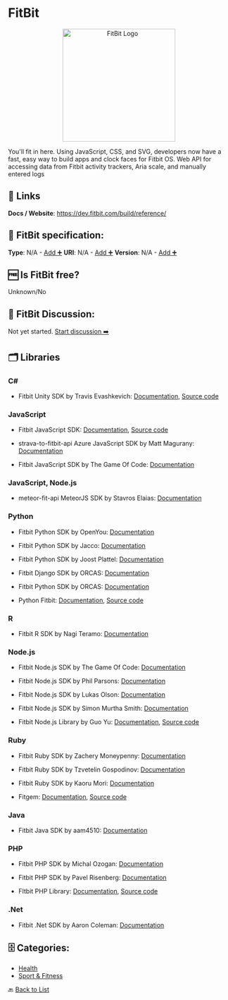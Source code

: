 # FitBit
<p align="center">
    <img width="256" src="https://raw.githubusercontent.com/apis-list/apis-list/main/apis/fitbit/logo_256x256.png" alt="FitBit Logo"/>
</p>
You&#x27;ll fit in here. Using JavaScript, CSS, and SVG, developers now have a fast, easy way to build apps and clock faces for Fitbit OS. Web API for accessing data from Fitbit activity trackers, Aria scale, and manually entered logs

##  🔗 Links
**Docs / Website**: https://dev.fitbit.com/build/reference/

## 🧬 FitBit specification:
**Type**: N/A - [Add ➕](https://github.com/apis-list/apis-list/edit/main/apis-list.yaml)
**URI**: N/A - [Add ➕](https://github.com/apis-list/apis-list/edit/main/apis-list.yaml)
**Version**: N/A - [Add ➕](https://github.com/apis-list/apis-list/edit/main/apis-list.yaml)

## 🆓 Is FitBit free?
 Unknown/No 

## 💬 FitBit Discussion:
Not yet started. [Start discussion ➡️](https://github.com/apis-list/apis-list/discussions/new)

## 🗂️ Libraries
### C#
- Fitbit Unity SDK by Travis Evashkevich: [Documentation](https://github.com/TravisEvashkevich/UnityFitbit/blob/master/README.md), [Source code](https://github.com/TravisEvashkevich/UnityFitbit)

### JavaScript
- Fitbit JavaScript SDK: [Documentation](https://dev.fitbit.com/getting-started), [Source code](https://dev.fitbit.com/build/guides/application)

- strava-to-fitbit-api Azure JavaScript SDK by Matt Magurany: [Documentation](https://github.com/heymagurany/strava-to-fitbit-api)

- Fitbit JavaScript SDK by The Game Of Code: [Documentation](https://github.com/thegameofcode/fitbit-client-oauth2)

### JavaScript, Node.js
- meteor-fit-api MeteorJS SDK by Stavros Elaias: [Documentation](https://github.com/selaias/meteor-fit-api)

### Python
- Fitbit Python SDK by OpenYou: [Documentation](https://github.com/openyou/libfitbit)

- Fitbit Python SDK by Jacco: [Documentation](https://github.com/magnific0/FitBit.py)

- Fitbit Python SDK by Joost Plattel: [Documentation](https://github.com/jplattel/FitBit.py)

- Fitbit Django SDK by ORCAS: [Documentation](https://github.com/orcasgit/django-fitbit)

- Fitbit Python SDK by ORCAS: [Documentation](https://github.com/orcasgit/python-fitbit)

- Python Fitbit: [Documentation](https://wiki.fitbit.com/display/API/API+Client+Libraries#APIClientLibraries-Python), [Source code](https://pypi.python.org/pypi/fitbit/0.1.0)

### R
- Fitbit R SDK by Nagi Teramo: [Documentation](https://github.com/teramonagi/fitbitr)

### Node.js
- Fitbit Node.js SDK by The Game Of Code: [Documentation](https://github.com/thegameofcode/passport-fitbit-oauth2)

- Fitbit Node.js SDK by Phil Parsons: [Documentation](https://github.com/p-m-p/node-fitbit)

- Fitbit Node.js SDK by Lukas Olson: [Documentation](https://github.com/lukasolson/fitbit-node)

- Fitbit Node.js SDK by Simon Murtha Smith: [Documentation](https://github.com/smurthas/fitbit-js)

- Fitbit Node.js Library by Guo Yu: [Documentation](https://www.npmjs.com/package/fitbit-sdk), [Source code](https://github.com/turingou/fitbit-sdk)

### Ruby
- Fitbit Ruby SDK by Zachery Moneypenny: [Documentation](https://github.com/whazzmaster/fitgem)

- Fitbit Ruby SDK by Tzvetelin Gospodinov: [Documentation](https://github.com/tkgospodinov/omniauth-fitbit)

- Fitbit Ruby SDK by Kaoru Mori: [Documentation](https://github.com/kaorumori/fitbit-api-ruby-client)

- Fitgem: [Documentation](https://wiki.fitbit.com/display/API/API+Client+Libraries), [Source code](http://rubygems.org/gems/fitbit)

### Java
- Fitbit Java SDK by aam4510: [Documentation](https://github.com/aam4510/fitbit4j)

### PHP
- Fitbit PHP SDK by Michal Ozogan: [Documentation](https://github.com/fabulator/Fitbit)

- Fitbit PHP SDK by Pavel Risenberg: [Documentation](https://github.com/pavelrisenberg/fitbitphp)

- FItbit PHP Library: [Documentation](https://wiki.fitbit.com/display/API/API+Client+Libraries#APIClientLibraries-PHP), [Source code](https://github.com/heyitspavel/fitbitphp)

### .Net
- Fitbit .Net SDK by Aaron Coleman: [Documentation](https://github.com/aarondcoleman/Fitbit.NET)


## 🗄️ Categories:
- [Health](https://github.com/apis-list/apis-list#health-)
- [Sport & Fitness](https://github.com/apis-list/apis-list#sport--fitness-)

🔙  [Back to List](https://github.com/apis-list/apis-list)

